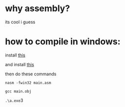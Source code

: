 # why assembly?
its cool i guess

# how to compile in windows:

install [this](https://www.nasm.us/)

and install [this](https://gcc.gnu.org/)

then do these commands

`nasm -fwin32 main.asm`

`gcc main.obj`

`.\a.exe`3
